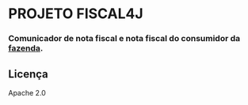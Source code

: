 # PROJETO FISCAL4J #

### Comunicador de nota fiscal e nota fiscal do consumidor da [fazenda](http://www.nfe.fazenda.gov.br/portal/principal.aspx).<br/> ###

## Licença
Apache 2.0